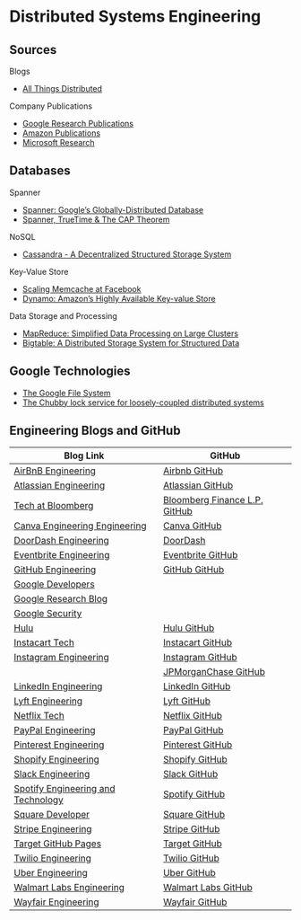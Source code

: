 # Distributed Systems Engineering

## Sources

Blogs
* [All Things Distributed](https://www.allthingsdistributed.com)

Company Publications
* [Google Research Publications](https://research.google/pubs/)
* [Amazon Publications](https://www.amazon.science/publications)
* [Microsoft Research](https://www.microsoft.com/en-us/research/)

## Databases

Spanner
* [Spanner: Google’s Globally-Distributed Database](https://static.googleusercontent.com/media/research.google.com/en//archive/spanner-osdi2012.pdf)
* [Spanner, TrueTime & The CAP Theorem](https://storage.googleapis.com/pub-tools-public-publication-data/pdf/45855.pdf)

NoSQL
* [Cassandra - A Decentralized Structured Storage System](https://www.cs.cornell.edu/projects/ladis2009/papers/lakshman-ladis2009.pdf)

Key-Value Store
* [Scaling Memcache at Facebook](https://www.usenix.org/system/files/conference/nsdi13/nsdi13-final170_update.pdf)
* [Dynamo: Amazon’s Highly Available Key-value Store](https://www.allthingsdistributed.com/files/amazon-dynamo-sosp2007.pdf)

Data Storage and Processing
* [MapReduce: Simplified Data Processing on Large Clusters](https://static.googleusercontent.com/media/research.google.com/en//archive/mapreduce-osdi04.pdf)
* [Bigtable: A Distributed Storage System for Structured Data](https://static.googleusercontent.com/media/research.google.com/en//archive/bigtable-osdi06.pdf)

## Google Technologies

* [The Google File System](https://static.googleusercontent.com/media/research.google.com/en//archive/gfs-sosp2003.pdf)
* [The Chubby lock service for loosely-coupled distributed systems](https://static.googleusercontent.com/media/research.google.com/en//archive/chubby-osdi06.pdf)

## Engineering Blogs and GitHub

| Blog Link                                                                                  | GitHub                                                  |
| ------------------------------------------------------------------------------------------ | --------------------------------------------------------|
| [AirBnB Engineering](https://medium.com/airbnb-engineering)                                | [Airbnb GitHub](https://github.com/airbnb) |
| [Atlassian Engineering](https://www.atlassian.com/blog/developer)                          | [Atlassian GitHub](https://github.com/atlassian) |
| [Tech at Bloomberg](https://www.bloomberg.com/company/stories/category/tech-at-bloomberg/) | [Bloomberg Finance L.P. GitHub](https://github.com/bloomberg) |
| [Canva Engineering Engineering](https://www.canva.dev/blog/engineering/)                   | [Canva GitHub](https://github.com/canva) |
| [DoorDash Engineering](https://blog.doordash.com/tagged/engineering)                       | [DoorDash](https://github.com/doordash) |
| [Eventbrite Engineering](https://www.eventbrite.com/engineering/)                          | [Eventbrite GitHub](https://github.com/eventbrite)  |
| [GitHub Engineering](https://githubengineering.com/)                                       | [GitHub GitHub](https://github.com/github) | 
| [Google Developers](https://developers.googleblog.com/)                                    |
| [Google Research Blog](https://research.google/blog/)                                      |
| [Google Security](https://security.googleblog.com/)                                        |
| [Hulu](https://medium.com/hulu-tech-blog)                                                  | [Hulu GitHub](https://github.com/hulu) |
| [Instacart Tech](https://tech.instacart.com/)                                              | [Instacart GitHub](https://github.com/instacart) |
| [Instagram Engineering](https://instagram-engineering.com/)                                | [Instagram GitHub](https://github.com/Instagram) |  
|                                                                                            | [JPMorganChase GitHub](https://github.com/jpmorganchase) |  
| [LinkedIn Engineering](https://www.linkedin.com/blog/engineering)                          | [LinkedIn GitHub](https://github.com/linkedin) |
| [Lyft Engineering](https://eng.lyft.com/)                                                  | [Lyft GitHub](https://github.com/lyft) |
| [Netflix Tech](https://netflixtechblog.com/)                                               | [Netflix GitHub](https://github.com/Netflix) |
| [PayPal Engineering](https://medium.com/paypal-tech)                                       | [PayPal GitHub](https://github.com/paypal) |
| [Pinterest Engineering](https://medium.com/@Pinterest_Engineering)                         | [Pinterest GitHub](https://github.com/pinterest) |  
| [Shopify Engineering](https://shopify.engineering/)                                        | [Shopify GitHub](https://github.com/Shopify) |
| [Slack Engineering](https://slack.engineering/)                                            | [Slack GitHub](https://github.com/slackhq) |
| [Spotify Engineering and Technology](https://engineering.atspotify.com/)                   | [Spotify GitHub](https://github.com/spotify) |
| [Square Developer](https://developer.squareup.com/blog/)                                   | [Square GitHub](https://github.com/square) |
| [Stripe Engineering](https://stripe.com/blog/engineering)                                  | [Stripe GitHub](https://github.com/stripe) |
| [Target GitHub Pages](https://target.github.io/)                                           | [Target GitHub](https://github.com/target) |
| [Twilio Engineering](https://www.twilio.com/en-us/blog)                                    | [Twilio GitHub](https://github.com/twilio) |
| [Uber Engineering](https://www.uber.com/blog/dallas/engineering/)                          | [Uber GitHub](https://github.com/uber) |
| [Walmart Labs Engineering](https://medium.com/walmartlabs)                                 | [Walmart Labs GitHub](https://github.com/walmartlabs) |
| [Wayfair Engineering](https://www.aboutwayfair.com/careers/tech-blog)                      | [Wayfair GitHub](https://github.com/wayfair) |
